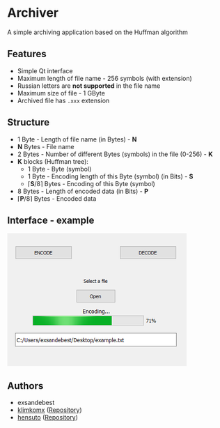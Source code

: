 # Archiver
A simple archiving application based on the Huffman algorithm
## Features
* Simple Qt interface
* Maximum length of file name - 256 symbols (with extension)
* Russian letters are **not supported** in the file name
* Maximum size of file -  1 GByte
* Archived file has `.xxx` extension 
## Structure
* 1 Byte - Length of file name (in Bytes) - **N**
* **N** Bytes - File name
* 2 Bytes - Number of different Bytes (symbols) in the file (0-256) - **K**
* **K** blocks (Huffman tree):
    * 1 Byte - Byte (symbol)
    * 1 Byte - Encoding length of this Byte (symbol) (in Bits) - **S**
    * ⌈**S**/8⌉ Bytes - Encoding of this Byte (symbol)
* 8 Bytes - Length of encoded data (in Bits) - **P**
* ⌈**P**/8⌉ Bytes - Encoded data
## Interface - example
![Interface](https://raw.githubusercontent.com/exsandebest/Archiver/master/examples/screenshots/encoding.png)
## Authors
* exsandebest
* [klimkomx](https://github.com/klimkomx) ([Repository](https://github.com/klimkomx/HuffmanArchivator))
* [hensuto](https://gitlab.com/hensuto) ([Repository](https://gitlab.com/hensuto/huffman-archiver))
